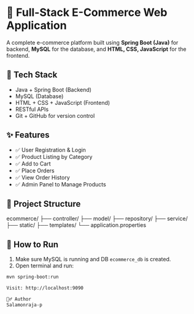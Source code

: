 # 🛒 Full-Stack E-Commerce Web Application

A complete e-commerce platform built using **Spring Boot (Java)** for backend, **MySQL** for the database, and **HTML, CSS, JavaScript** for the frontend.

## 🔧 Tech Stack
- Java + Spring Boot (Backend)
- MySQL (Database)
- HTML + CSS + JavaScript (Frontend)
- RESTful APIs
- Git + GitHub for version control

## ✨ Features
- ✅ User Registration & Login
- ✅ Product Listing by Category
- ✅ Add to Cart
- ✅ Place Orders
- ✅ View Order History
- ✅ Admin Panel to Manage Products

## 📁 Project Structure
ecommerce/
├── controller/
├── model/
├── repository/
├── service/
├── static/
├── templates/
└── application.properties

## 🚀 How to Run
1. Make sure MySQL is running and DB `ecommerce_db` is created.
2. Open terminal and run:
```bash
mvn spring-boot:run

Visit: http://localhost:9090

🙋‍♂️ Author
Salamonraja-p


